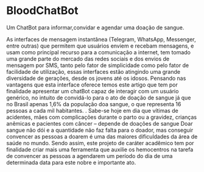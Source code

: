 # BloodChatBot
Um ChatBot para informar,convidar e agendar uma doação de sangue.

As interfaces de mensagem instantânea (Telegram, WhatsApp, Messenger, entre outras) que permitem que usuários enviem e recebam mensagens, e usam como principal recurso para a comunicação a internet, tem tomado uma grande parte do mercado das redes sociais e dos envios de mensagem por SMS, tanto pelo fator de simplicidade como pelo fator de facilidade de utilização, essas interfaces estão atingindo uma grande diversidade de gerações, desde os jovens até os idosos. 
Pensando nas vantagens que esta interface oferece temos este artigo que tem por finalidade apresentar um chatBot capaz de interagir com um usuário genérico, no intuito de convidá-lo para o ato de doação de sangue já que no Brasil apenas 1,6% da população doa sangue, o que representa 16 pessoas a cada mil habitantes. 
. Sabe-se hoje em dia que vítimas de acidentes, mães com complicações durante o parto ou a gravidez, crianças anêmicas e pacientes com câncer – depende de doações de sangue
Doar sangue não dói e a quantidade não faz falta para o doador, mas conseguir convencer as pessoas a doarem é uma das maiores dificuldades da área de saúde no mundo.
Sendo assim, este projeto de caráter acadêmico tem por finalidade criar mais uma ferramenta que auxilie os hemocentros na tarefa de convencer as pessoas a agendarem um período do dia de uma determinada data para este nobre e importante ato.
